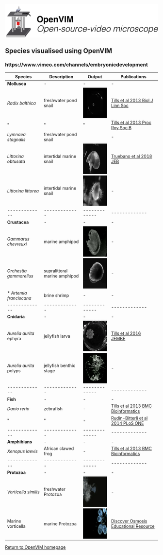 
<p align="center">
<img src="assets/OpenVIMLogo_v2.png" width="800"/>
<h2 align="left">Species visualised using OpenVIM</h1>
<h3 align="left">https://www.vimeo.com/channels/embryonicdevelopment</h1>
</p>


| Species     | Description | Output | Publications |
| ------------- | ------------- | ------------- | ------------- |
| **Mollusca** | - | - | - |
| *Radix balthica* | freshwater pond snail | <img src="assets/RapidRadixbalthicaTimeLapse12s.gif" title= "Radix balthica" height = "100" align="center"> | [Tills et al 2013 Biol J Linn Soc](https://academic.oup.com/biolinnean/article/110/3/581/2415874)  |
| " | " | " | [Tills et al 2013 Proc Roy Soc B](http://rspb.royalsocietypublishing.org/content/royprsb/280/1769/20131479.full.pdf)  |
| *Lymnaea stagnalis* | freshwater pond snail|   | - | - |
 | *Littorina obtusata* | intertidal marine snail | <img src="assets/obtusata.gif" title= "Littorina obtusata" height = "100" align="center"> | [Truebano et al 2018 JEB](http://jeb.biologists.org/content/221/8/jeb171629)  
| *Littorina littorea* | intertidal marine snail | <img src="assets/littorea.gif" title= "Gammarus chevreuxi" height = "100" align="center"> |  - |
| ------------- | ------------- | ------------- | ------------- |
| **Crustacea** | - | - | - |
| *Gammarus chevreuxi*  | marine amphipod | <img src="assets/GammarusChevHatching.gif" title= "Gammarus chevreuxi" height = "100" align="center">| - |
| *Orchestia gammarellus*  | supralittoral marine amphipod   | <img src="assets/orchestia.gif" title= "Orchestia gammarellus" height = "100" align="center"> | - |
|* *Artemia franciscana*   |  brine shrimp   | - | - |
| ------------- | ------------- | ------------- | ------------- |
| **Cnidaria** | - | - | - |
| *Aurelia aurita* ephyra | jellyfish larva | <img src="assets/ephyra.gif" title= "ephyra" height = "100" align="center">| [Tills et al 2016 JEMBE](https://www.sciencedirect.com/science/article/pii/S0022098116300491) |
| *Aurelia aurita* polyps| jellyfish benthic stage | <img src="assets/jellyfishPolyps.gif" title= "ephyra" height = "100" align="center">| - |
| ------------- | ------------- | ------------- | ------------- |
| **Fish** | - | - | - |
|*Danio rerio* | zebrafish |   -   | [Tills et al 2013 BMC Bioinformatics](https://bmcbioinformatics.biomedcentral.com/articles/10.1186/1471-2105-14-37) |
| " | " |   -   |[Rudin-Bitterli et al 2014 PLoS ONE](http://journals.plos.org/plosone/article?id=10.1371/journal.pone.0113235) |
| ------------- | ------------- | ------------- | ------------- |
| **Amphibians** | - | - | - |
| *Xenopus laevis* | African clawed frog | - | [Tills et al 2013 BMC Bioinformatics](https://bmcbioinformatics.biomedcentral.com/articles/10.1186/1471-2105-14-37)|
| ------------- | ------------- | ------------- | ------------- |
| **Protozoa** | - | - | - |
| *Vorticella similis* | freshwater Protozoa | <img src="assets/VorticellaSimilis.gif" title= "Vorticella similis" height = "100" align="center">| - |
| Marine vorticella | marine Protozoa | <img src="assets/marineVorticellaColony.gif" title= "Marine vorticella" height = "100" align="center">| [Discover Osmosis Educational Resource](http://www.discoverosmosis.com)|

[Return to OpenVIM homepage](README.md)
